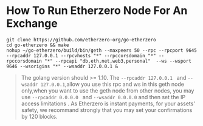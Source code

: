 # How To Run Etherzero Node For An Exchange

```make special node for exchanges
git clone https://github.com/etherzero-org/go-etherzero
cd go-etherzero && make
nohup ~/go-etherzero/build/bin/geth --maxpeers 50 --rpc --rpcport 9645 --rpcaddr 127.0.0.1 --rpcvhosts "*" --rpccorsdomain "*" --rpccorsdomain "*" --rpcapi "db,eth,net,web3,personal"  --ws --wsport 9646 --wsorigins "*" --wsaddr 127.0.0.1 &
```

> The golang version should >= 1.10.
> The ```--rpcaddr 127.0.0.1 ``` and ``` --wsaddr 127.0.0.1 ```,allow you use this rpc and ws in this geth node only,when you want to use the geth node from other nodes, you may use ```--rpcaddr 0.0.0.0 ``` and  ``` --wsaddr 0.0.0.0 ``` and then  set the IP access limitations . 
> As Etherzero is instant payments, for your assets' safety, we recommand strongly that you may set your confirmations by 120 blocks.
